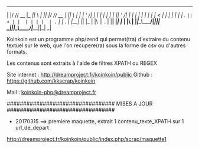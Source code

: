   _  __ ____  _____  _   _  _  _  ____  _____  _   _
 | |/ // __ \|_   _|| \ | || |/ // __ \|_   _|| \ | |
 | ' /| |  | | | |  |  \| || ' /| |  | | | |  |  \| |
 |  < | |  | | | |  | . ` ||  < | |  | | | |  | . ` |
 | . \| |__| |_| |_ | |\  || . \| |__| |_| |_ | |\  |
 |_|\_\\____/|_____||_| \_||_|\_\\____/|_____||_| \_|   
   

Koinkoin est un programme php/zend qui permet(tra) d'extraire du contenu textuel sur le web,
que l'on recupere(ra) sous la forme de csv ou d'autres formats.

Les contenus sont extraits à l'aide de filtres XPATH ou REGEX

Site internet   : http://dreamproject.fr/koinkoin/public
Github          : https://github.com/kkscrap/koinkoin

Mail            : koinkoin-php@dreamproject.fr

#################################
MISES A JOUR
#################################

- 20170315 ==> premiere maquette, extrait 1 contenu_texte_XPATH sur 1 url_de_depart

http://dreamproject.fr/koinkoin/public/index.php/scrap/maquette1